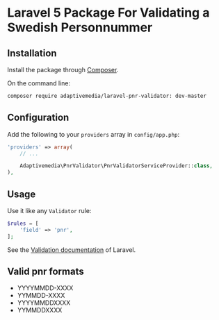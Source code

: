 # Laravel 5 Package For Validating a Swedish Personnummer

## Installation

Install the package through [Composer](http://getcomposer.org).

On the command line:

```sh
composer require adaptivemedia/laravel-pnr-validator: dev-master
```

## Configuration

Add the following to your `providers` array in `config/app.php`:

```php
'providers' => array(
    // ...

    Adaptivemedia\PnrValidator\PnrValidatorServiceProvider::class,
),
```


## Usage

Use it like any `Validator` rule:

```php
$rules = [
    'field' => 'pnr',
];
```

See the [Validation documentation](http://laravel.com/docs/validation) of Laravel.

## Valid pnr formats

- YYYYMMDD-XXXX
- YYMMDD-XXXX
- YYYYMMDDXXXX
- YYMMDDXXXX
